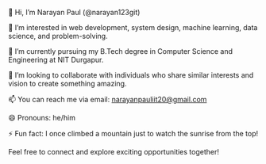👋 Hi, I’m Narayan Paul (@narayan123git)

👀 I’m interested in web development, system design, machine learning, data science, and problem-solving.

🌱 I’m currently pursuing my B.Tech degree in Computer Science and Engineering at NIT Durgapur.

💞️ I’m looking to collaborate with individuals who share similar interests and vision to create something amazing.

📫 You can reach me via email: narayanpauliit20@gmail.com

😄 Pronouns: he/him

⚡ Fun fact: I once climbed a mountain just to watch the sunrise from the top!

Feel free to connect and explore exciting opportunities together!


<!---
narayan123git/narayan123git is a ✨ special ✨ repository because its `README.md` (this file) appears on your GitHub profile.
You can click the Preview link to take a look at your changes.
--->
